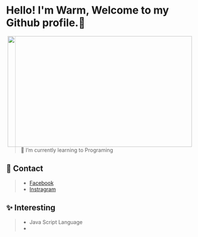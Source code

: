 # Hello! I'm Warm, Welcome to my Github profile.👋

<img align="right" width="500px" height="300px" src="https://media.tenor.com/lTtlX5xlfmgAAAAC/nyan-cat.gif"></img>

>🌱 I’m currently learning to Programing

## 💬 Contact
> - [Facebook](https://www.facebook.com/wawarmm/)<br>
> - [Instragram](https://www.instagram.com/wawarmm/)<br>

## ✨ Interesting
> - Java Script Language <br>
> - <br>



<!--
**Mineney/Mineney** is a ✨ _special_ ✨ repository because its `README.md` (this file) appears on your GitHub profile.

Here are some ideas to get you started:

- 🔭 I’m currently working on ...
- 🌱 I’m currently learning ...
- 👯 I’m looking to collaborate on ...
- 🤔 I’m looking for help with ...
- 💬 Ask me about ...
- 📫 How to reach me: ...
- 😄 Pronouns: ...
- ⚡ Fun fact: ...
-->
